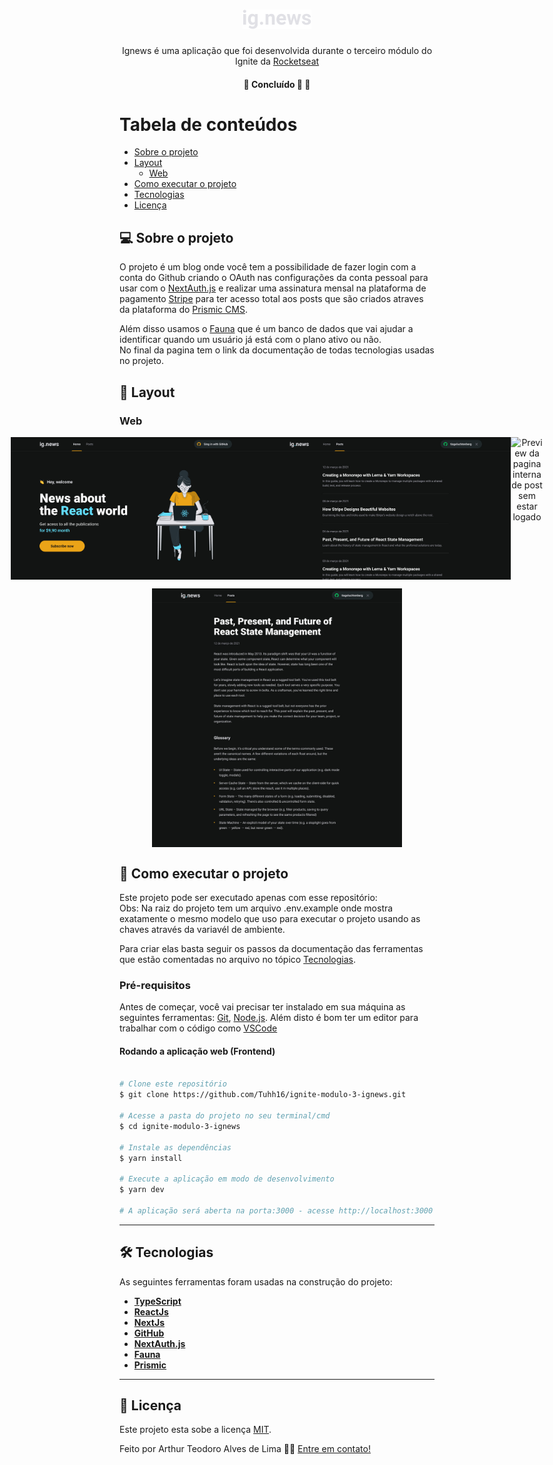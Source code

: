 

<h1 align="center">
     <img src="https://github.com/Tuhh16/ignite-modulo-3-ignews/blob/main/public/images/logo.svg" width="110" height="31"/>
</h1>

<p align="center">  
 Ignews é uma aplicação que foi desenvolvida durante o terceiro módulo do Ignite da <a href="https://rocketseat.com.br/">Rocketseat</a>
</p>

<h4 align="center">
	🚧 Concluído 🚀 🚧
</h4>

Tabela de conteúdos
=================
<!--ts-->
   * [Sobre o projeto](#-sobre-o-projeto)
   * [Layout](#-layout)
     * [Web](#web)
   * [Como executar o projeto](#-como-executar-o-projeto)
   * [Tecnologias](#-tecnologias)
   * [Licença](#user-content--licença)
<!--te-->


## 💻 Sobre o projeto

<p>O projeto é um blog onde você tem a possibilidade de fazer login com a conta do Github criando o OAuth nas configurações da conta pessoal para usar com o <a href="https://next-auth.js.org/">NextAuth.js</a> e realizar uma assinatura mensal na plataforma de pagamento <a href="https://stripe.com/br">Stripe</a> para ter acesso total aos posts que são criados atraves da plataforma do <a href="https://prismic.io/">Prismic CMS</a>.</p>
<p>Além disso usamos o <a href="https://fauna.com/">Fauna</a> que é um banco de dados que vai ajudar a identificar quando um usuário já está com o plano ativo ou não. <br> No final da pagina tem o link da documentação de todas tecnologias usadas no projeto.</p>

## 🎨 Layout

### Web

<p align="center" style="display: flex; align-items: flex-start; justify-content: center;">
  <img title="Preview da Home" src="./public/images/screenshot/Home.jpg" width="400px" alt="Preview da Home">
  <img title="Preview da Home ouvindo um episódio do podcast" src="./public/images/screenshot/Posts.jpg" width="400px" alt="Preview da Home ouvindo um episódio do podcast">
  <img title="Preview da pagina interna de post sem estar logado" src="./public/images/screenshot/Interna%20de%20Post%20(não%20logado).jpg" width="400px" alt="Preview da pagina interna de post sem estar logado">  
</p>

<p align="center" style="display: flex; align-items: flex-start; justify-content: center;">
  <img title="Preview da pagina interna de post logado" src="./public/images/screenshot/Interna%20de%20Post.jpg" width="400px" alt="Preview da pagina interna de post logado">
</p>

## 🚀 Como executar o projeto

Este projeto pode ser executado apenas com esse repositório:<br>
Obs: Na raiz do projeto tem um arquivo .env.example onde mostra exatamente o mesmo modelo que uso para executar o projeto usando as chaves através da variavél de ambiente.<br>

Para criar elas basta seguir os passos da documentação das ferramentas que estão comentadas no arquivo no tópico [Tecnologias](#-tecnologias).

### Pré-requisitos

Antes de começar, você vai precisar ter instalado em sua máquina as seguintes ferramentas:
[Git](https://git-scm.com), [Node.js](https://nodejs.org/en/). 
Além disto é bom ter um editor para trabalhar com o código como [VSCode](https://code.visualstudio.com/)

#### Rodando a aplicação web (Frontend)

```bash

# Clone este repositório
$ git clone https://github.com/Tuhh16/ignite-modulo-3-ignews.git

# Acesse a pasta do projeto no seu terminal/cmd
$ cd ignite-modulo-3-ignews

# Instale as dependências
$ yarn install

# Execute a aplicação em modo de desenvolvimento
$ yarn dev

# A aplicação será aberta na porta:3000 - acesse http://localhost:3000

```

---

## 🛠 Tecnologias

As seguintes ferramentas foram usadas na construção do projeto:

-   **[TypeScript](https://www.typescriptlang.org/)**
-   **[ReactJs](https://pt-br.reactjs.org/)**
-   **[NextJs](https://nextjs.org/docs/getting-started)**
-   **[GitHub](https://docs.github.com/pt)**
-   **[NextAuth.js](https://next-auth.js.org/getting-started/introduction)**
-   **[Fauna](https://docs.fauna.com/fauna/current/start/index.html)**
-   **[Prismic](https://prismic.io/docs)**

---

## 📝 Licença

Este projeto esta sobe a licença [MIT](./LICENSE).

Feito por Arthur Teodoro Alves de Lima 👋🏽 [Entre em contato!](https://www.linkedin.com/in/arthurtlima/)
